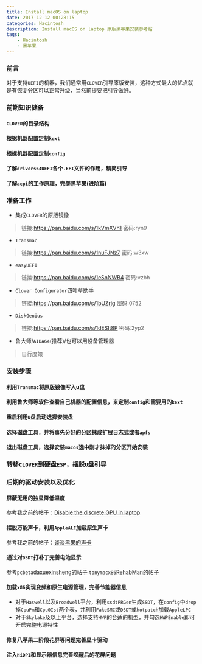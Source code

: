 ```yaml
---
title: Install macOS on laptop
date: 2017-12-12 00:28:15
categories: Hacintosh
description: Install macOS on laptop 原版黑苹果安装参考贴
tags:
    - Hacintosh
    - 黑苹果
---
```


### 前言
对于支持`UEFI`的机器，我们通常用`CLOVER`引导原版安装，这种方式最大的优点就是有恢复分区可以正常升级，当然前提要把引导做好。

### 前期知识储备
#### `CLOVER`的目录结构

#### 根据机器配置定制`kext`

#### 根据机器配置定制`config`

#### 了解`drivers64UEFI`各个`.EFI`文件的作用，精简引导

#### 了解`acpi`的工作原理，完美黑苹果(进阶篇)

### 准备工作
- 集成`CLOVER`的原版镜像
> 链接:https://pan.baidu.com/s/1kVmXVh1  密码:ryn9
- `Transmac`
> 链接:https://pan.baidu.com/s/1nuFJNz7  密码:w3xw
- `easyUEFI`
> 链接:https://pan.baidu.com/s/1eSnNWB4  密码:vzbh
- `Clover Configurator`四叶草助手
> 链接:https://pan.baidu.com/s/1bUZrjg  密码:0752
- `DiskGenius`
> 链接:https://pan.baidu.com/s/1dESlt8P  密码:2yp2
- 鲁大师/`AIDA64`(推荐)/也可以用设备管理器
> 自行度娘

### 安装步骤
#### 利用`Transmac`将原版镜像写入u盘

#### 利用鲁大师等软件查看自己机器的配置信息，来定制`config`和需要用的`kext`

#### 重启利用`U`盘启动选择安装盘

#### 选择磁盘工具，并将事先分好的分区抹成扩展日志式或者`apfs`

#### 退出磁盘工具，选择安装`macos`选中刚才抹掉的分区开始安装

### 转移`CLOVER`到硬盘`ESP`，摆脱`U`盘引导

### 后期的驱动安装以及优化
#### 屏蔽无用的独显降低温度
参考我之前的帖子：[Disable the discrete GPU in laptop](https://blog.iamzhl.top/2017/10/04/Disable%20the%20discrete%20GPU%20in%20laptop/)

#### 摆脱万能声卡，利用`AppleALC`加载原生声卡
参考我之前的帖子：[谈谈黑果的声卡](https://blog.iamzhl.top/2017/11/06/%E8%B0%88%E8%B0%88%E9%BB%91%E6%9E%9C%E7%9A%84%E5%A3%B0%E5%8D%A1/)

#### 通过对`DSDT`打补丁完善电池显示
参考`pcbeta`[daxuexinsheng的帖子](http://bbs.pcbeta.com/viewthread-1595139-1-1.html)
`tonymacx86`[RehabMan的帖子](https://www.tonymacx86.com/threads/guide-how-to-patch-dsdt-for-working-battery-status.116102/)

#### 加载`x86`实现变频和原生电源管理，完善节能器信息
- 对于`Haswell`以及`Broadwell`平台，利用`ssdtPRGen`生成`SSDT`，在`config`中`drop`掉`CpuPm`和`Cpu0Ist`两个表，并利用`FakeSMC`或`DSDT`或`hotpatch`加载`AppleLPC`
- 对于`Skylake`及以上平台，选择支持`HWP`的合适的机型，并勾选`HWPEnable`即可开启完整电源特性

#### 修复八苹果二阶段花屏等问题完善显卡驱动

#### 注入`HiDPI`和显示器信息完善唤醒后的花屏问题

